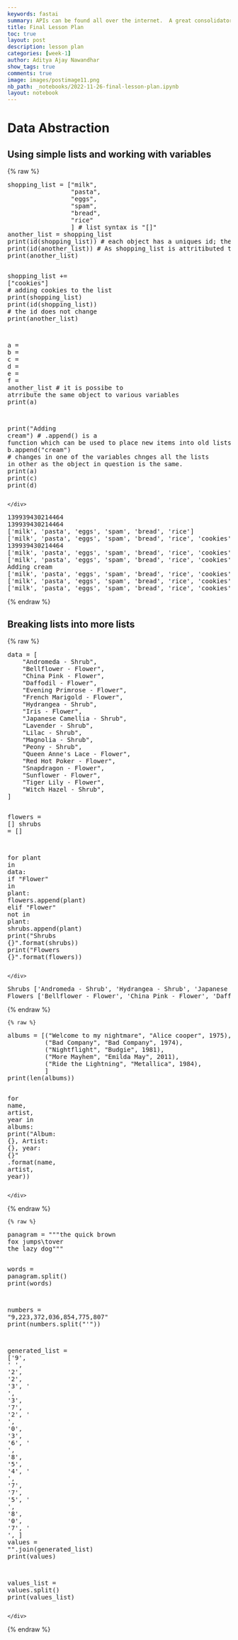 ```yaml
---
keywords: fastai
summary: APIs can be found all over the internet.  A great consolidator of many APIs is
title: Final Lesson Plan
toc: true
layout: post
description: lesson plan
categories: [week-1]
author: Aditya Ajay Nawandhar
show_tags: true
comments: true
image: images/postimage11.png
nb_path: _notebooks/2022-11-26-final-lesson-plan.ipynb
layout: notebook
---
```


<!--
#################################################
### THIS FILE WAS AUTOGENERATED! DO NOT EDIT! ###
#################################################
# file to edit: _notebooks/2022-11-26-final-lesson-plan.ipynb
-->

<div class="container" id="notebook-container">
        
<div class="cell border-box-sizing text_cell rendered"><div class="inner_cell">
<div class="text_cell_render border-box-sizing rendered_html">
<h1 id="Data-Abstraction">Data Abstraction<a class="anchor-link" href="#Data-Abstraction"> </a></h1>
</div>
</div>
</div>
<div class="cell border-box-sizing text_cell rendered"><div class="inner_cell">
<div class="text_cell_render border-box-sizing rendered_html">
<h2 id="Using-simple-lists-and-working-with-variables">Using simple lists and working with variables<a class="anchor-link" href="#Using-simple-lists-and-working-with-variables"> </a></h2>
</div>
</div>
</div>
    {% raw %}
    
<div class="cell border-box-sizing code_cell rendered">
<div class="input">

<div class="inner_cell">
    <div class="input_area">
<div class=" highlight hl-ipython3"><pre><span></span><span class="n">shopping_list</span> <span class="o">=</span> <span class="p">[</span><span class="s2">&quot;milk&quot;</span><span class="p">,</span>
                 <span class="s2">&quot;pasta&quot;</span><span class="p">,</span>
                 <span class="s2">&quot;eggs&quot;</span><span class="p">,</span>
                 <span class="s2">&quot;spam&quot;</span><span class="p">,</span>
                 <span class="s2">&quot;bread&quot;</span><span class="p">,</span>
                 <span class="s2">&quot;rice&quot;</span>
                 <span class="p">]</span> <span class="c1"># list syntax is &quot;[]&quot;</span>
<span class="n">another_list</span> <span class="o">=</span> <span class="n">shopping_list</span>
<span class="nb">print</span><span class="p">(</span><span class="nb">id</span><span class="p">(</span><span class="n">shopping_list</span><span class="p">))</span> <span class="c1"># each object has a uniques id; the id() function returns this id for the specifies object</span>
<span class="nb">print</span><span class="p">(</span><span class="nb">id</span><span class="p">(</span><span class="n">another_list</span><span class="p">))</span> <span class="c1"># As shopping_list is attritibuted to another_list, the id for both are the same as the object in questiom does not change</span>
<span class="nb">print</span><span class="p">(</span><span class="n">another_list</span><span class="p">)</span>

<span class="n">shopping_list</span> <span class="o">+=</span> <span class="p">[</span><span class="s2">&quot;cookies&quot;</span><span class="p">]</span> <span class="c1"># adding cookies to the list</span>
<span class="nb">print</span><span class="p">(</span><span class="n">shopping_list</span><span class="p">)</span>
<span class="nb">print</span><span class="p">(</span><span class="nb">id</span><span class="p">(</span><span class="n">shopping_list</span><span class="p">))</span> <span class="c1"># the id does not change</span>
<span class="nb">print</span><span class="p">(</span><span class="n">another_list</span><span class="p">)</span>

<span class="n">a</span> <span class="o">=</span> <span class="n">b</span> <span class="o">=</span> <span class="n">c</span> <span class="o">=</span> <span class="n">d</span> <span class="o">=</span> <span class="n">e</span> <span class="o">=</span> <span class="n">f</span> <span class="o">=</span> <span class="n">another_list</span> <span class="c1"># it is possibe to atrribute the same object to various variables</span>
<span class="nb">print</span><span class="p">(</span><span class="n">a</span><span class="p">)</span>

<span class="nb">print</span><span class="p">(</span><span class="s2">&quot;Adding cream&quot;</span><span class="p">)</span>
<span class="c1"># .append() is a function which can be used to place new items into old lists </span>
<span class="n">b</span><span class="o">.</span><span class="n">append</span><span class="p">(</span><span class="s2">&quot;cream&quot;</span><span class="p">)</span> <span class="c1"># changes in one of the variables chnges all the lists in other as the object in question is the same.</span>
<span class="nb">print</span><span class="p">(</span><span class="n">a</span><span class="p">)</span>
<span class="nb">print</span><span class="p">(</span><span class="n">c</span><span class="p">)</span>
<span class="nb">print</span><span class="p">(</span><span class="n">d</span><span class="p">)</span>
</pre></div>

    </div>
</div>
</div>

<div class="output_wrapper">
<div class="output">

<div class="output_area">

<div class="output_subarea output_stream output_stdout output_text">
<pre>139939430214464
139939430214464
[&#39;milk&#39;, &#39;pasta&#39;, &#39;eggs&#39;, &#39;spam&#39;, &#39;bread&#39;, &#39;rice&#39;]
[&#39;milk&#39;, &#39;pasta&#39;, &#39;eggs&#39;, &#39;spam&#39;, &#39;bread&#39;, &#39;rice&#39;, &#39;cookies&#39;]
139939430214464
[&#39;milk&#39;, &#39;pasta&#39;, &#39;eggs&#39;, &#39;spam&#39;, &#39;bread&#39;, &#39;rice&#39;, &#39;cookies&#39;]
[&#39;milk&#39;, &#39;pasta&#39;, &#39;eggs&#39;, &#39;spam&#39;, &#39;bread&#39;, &#39;rice&#39;, &#39;cookies&#39;]
Adding cream
[&#39;milk&#39;, &#39;pasta&#39;, &#39;eggs&#39;, &#39;spam&#39;, &#39;bread&#39;, &#39;rice&#39;, &#39;cookies&#39;, &#39;cream&#39;]
[&#39;milk&#39;, &#39;pasta&#39;, &#39;eggs&#39;, &#39;spam&#39;, &#39;bread&#39;, &#39;rice&#39;, &#39;cookies&#39;, &#39;cream&#39;]
[&#39;milk&#39;, &#39;pasta&#39;, &#39;eggs&#39;, &#39;spam&#39;, &#39;bread&#39;, &#39;rice&#39;, &#39;cookies&#39;, &#39;cream&#39;]
</pre>
</div>
</div>

</div>
</div>

</div>
    {% endraw %}

<div class="cell border-box-sizing text_cell rendered"><div class="inner_cell">
<div class="text_cell_render border-box-sizing rendered_html">
<h2 id="Breaking-lists-into-more-lists">Breaking lists into more lists<a class="anchor-link" href="#Breaking-lists-into-more-lists"> </a></h2>
</div>
</div>
</div>
    {% raw %}
    
<div class="cell border-box-sizing code_cell rendered">
<div class="input">

<div class="inner_cell">
    <div class="input_area">
<div class=" highlight hl-ipython3"><pre><span></span><span class="n">data</span> <span class="o">=</span> <span class="p">[</span>
    <span class="s2">&quot;Andromeda - Shrub&quot;</span><span class="p">,</span>
    <span class="s2">&quot;Bellflower - Flower&quot;</span><span class="p">,</span>
    <span class="s2">&quot;China Pink - Flower&quot;</span><span class="p">,</span>
    <span class="s2">&quot;Daffodil - Flower&quot;</span><span class="p">,</span>
    <span class="s2">&quot;Evening Primrose - Flower&quot;</span><span class="p">,</span>
    <span class="s2">&quot;French Marigold - Flower&quot;</span><span class="p">,</span>
    <span class="s2">&quot;Hydrangea - Shrub&quot;</span><span class="p">,</span>
    <span class="s2">&quot;Iris - Flower&quot;</span><span class="p">,</span>
    <span class="s2">&quot;Japanese Camellia - Shrub&quot;</span><span class="p">,</span>
    <span class="s2">&quot;Lavender - Shrub&quot;</span><span class="p">,</span>
    <span class="s2">&quot;Lilac - Shrub&quot;</span><span class="p">,</span>
    <span class="s2">&quot;Magnolia - Shrub&quot;</span><span class="p">,</span>
    <span class="s2">&quot;Peony - Shrub&quot;</span><span class="p">,</span>
    <span class="s2">&quot;Queen Anne&#39;s Lace - Flower&quot;</span><span class="p">,</span>
    <span class="s2">&quot;Red Hot Poker - Flower&quot;</span><span class="p">,</span>
    <span class="s2">&quot;Snapdragon - Flower&quot;</span><span class="p">,</span>
    <span class="s2">&quot;Sunflower - Flower&quot;</span><span class="p">,</span>
    <span class="s2">&quot;Tiger Lily - Flower&quot;</span><span class="p">,</span>
    <span class="s2">&quot;Witch Hazel - Shrub&quot;</span><span class="p">,</span>
<span class="p">]</span>

<span class="n">flowers</span> <span class="o">=</span> <span class="p">[]</span>
<span class="n">shrubs</span> <span class="o">=</span> <span class="p">[]</span>

<span class="k">for</span> <span class="n">plant</span> <span class="ow">in</span> <span class="n">data</span><span class="p">:</span>
    <span class="k">if</span> <span class="s2">&quot;Flower&quot;</span> <span class="ow">in</span> <span class="n">plant</span><span class="p">:</span>
        <span class="n">flowers</span><span class="o">.</span><span class="n">append</span><span class="p">(</span><span class="n">plant</span><span class="p">)</span>
    <span class="k">elif</span> <span class="s2">&quot;Flower&quot;</span> <span class="ow">not</span> <span class="ow">in</span> <span class="n">plant</span><span class="p">:</span>
        <span class="n">shrubs</span><span class="o">.</span><span class="n">append</span><span class="p">(</span><span class="n">plant</span><span class="p">)</span>
<span class="nb">print</span><span class="p">(</span><span class="s2">&quot;Shrubs </span><span class="si">{}</span><span class="s2">&quot;</span><span class="o">.</span><span class="n">format</span><span class="p">(</span><span class="n">shrubs</span><span class="p">))</span>
<span class="nb">print</span><span class="p">(</span><span class="s2">&quot;Flowers </span><span class="si">{}</span><span class="s2">&quot;</span><span class="o">.</span><span class="n">format</span><span class="p">(</span><span class="n">flowers</span><span class="p">))</span>
</pre></div>

    </div>
</div>
</div>

<div class="output_wrapper">
<div class="output">

<div class="output_area">

<div class="output_subarea output_stream output_stdout output_text">
<pre>Shrubs [&#39;Andromeda - Shrub&#39;, &#39;Hydrangea - Shrub&#39;, &#39;Japanese Camellia - Shrub&#39;, &#39;Lavender - Shrub&#39;, &#39;Lilac - Shrub&#39;, &#39;Magnolia - Shrub&#39;, &#39;Peony - Shrub&#39;, &#39;Witch Hazel - Shrub&#39;]
Flowers [&#39;Bellflower - Flower&#39;, &#39;China Pink - Flower&#39;, &#39;Daffodil - Flower&#39;, &#39;Evening Primrose - Flower&#39;, &#39;French Marigold - Flower&#39;, &#39;Iris - Flower&#39;, &#34;Queen Anne&#39;s Lace - Flower&#34;, &#39;Red Hot Poker - Flower&#39;, &#39;Snapdragon - Flower&#39;, &#39;Sunflower - Flower&#39;, &#39;Tiger Lily - Flower&#39;]
</pre>
</div>
</div>

</div>
</div>

</div>
    {% endraw %}

    {% raw %}
    
<div class="cell border-box-sizing code_cell rendered">
<div class="input">

<div class="inner_cell">
    <div class="input_area">
<div class=" highlight hl-ipython3"><pre><span></span><span class="n">albums</span> <span class="o">=</span> <span class="p">[(</span><span class="s2">&quot;Welcome to my nightmare&quot;</span><span class="p">,</span> <span class="s2">&quot;Alice cooper&quot;</span><span class="p">,</span> <span class="mi">1975</span><span class="p">),</span>
          <span class="p">(</span><span class="s2">&quot;Bad Company&quot;</span><span class="p">,</span> <span class="s2">&quot;Bad Company&quot;</span><span class="p">,</span> <span class="mi">1974</span><span class="p">),</span>
          <span class="p">(</span><span class="s2">&quot;Nightflight&quot;</span><span class="p">,</span> <span class="s2">&quot;Budgie&quot;</span><span class="p">,</span> <span class="mi">1981</span><span class="p">),</span>
          <span class="p">(</span><span class="s2">&quot;More Mayhem&quot;</span><span class="p">,</span> <span class="s2">&quot;Emilda May&quot;</span><span class="p">,</span> <span class="mi">2011</span><span class="p">),</span>
          <span class="p">(</span><span class="s2">&quot;Ride the Lightning&quot;</span><span class="p">,</span> <span class="s2">&quot;Metallica&quot;</span><span class="p">,</span> <span class="mi">1984</span><span class="p">),</span>
          <span class="p">]</span>
<span class="nb">print</span><span class="p">(</span><span class="nb">len</span><span class="p">(</span><span class="n">albums</span><span class="p">))</span>

<span class="k">for</span> <span class="n">name</span><span class="p">,</span> <span class="n">artist</span><span class="p">,</span> <span class="n">year</span> <span class="ow">in</span> <span class="n">albums</span><span class="p">:</span>
    <span class="nb">print</span><span class="p">(</span><span class="s2">&quot;Album: </span><span class="si">{}</span><span class="s2">, Artist: </span><span class="si">{}</span><span class="s2">, year: </span><span class="si">{}</span><span class="s2">&quot;</span>
          <span class="o">.</span><span class="n">format</span><span class="p">(</span><span class="n">name</span><span class="p">,</span> <span class="n">artist</span><span class="p">,</span> <span class="n">year</span><span class="p">))</span>
</pre></div>

    </div>
</div>
</div>

</div>
    {% endraw %}

    {% raw %}
    
<div class="cell border-box-sizing code_cell rendered">
<div class="input">

<div class="inner_cell">
    <div class="input_area">
<div class=" highlight hl-ipython3"><pre><span></span><span class="n">panagram</span> <span class="o">=</span> <span class="s2">&quot;&quot;&quot;the quick brown</span>
<span class="s2">fox jumps</span><span class="se">\t</span><span class="s2">over </span>
<span class="s2">the lazy dog&quot;&quot;&quot;</span>

<span class="n">words</span> <span class="o">=</span> <span class="n">panagram</span><span class="o">.</span><span class="n">split</span><span class="p">()</span>
<span class="nb">print</span><span class="p">(</span><span class="n">words</span><span class="p">)</span>

<span class="n">numbers</span> <span class="o">=</span> <span class="s2">&quot;9,223,372,036,854,775,807&quot;</span>
<span class="nb">print</span><span class="p">(</span><span class="n">numbers</span><span class="o">.</span><span class="n">split</span><span class="p">(</span><span class="s2">&quot;&#39;&quot;</span><span class="p">))</span>

<span class="n">generated_list</span> <span class="o">=</span> <span class="p">[</span><span class="s1">&#39;9&#39;</span><span class="p">,</span> <span class="s1">&#39; &#39;</span><span class="p">,</span>
                  <span class="s1">&#39;2&#39;</span><span class="p">,</span> <span class="s1">&#39;2&#39;</span><span class="p">,</span> <span class="s1">&#39;3&#39;</span><span class="p">,</span> <span class="s1">&#39; &#39;</span><span class="p">,</span>
                  <span class="s1">&#39;3&#39;</span><span class="p">,</span> <span class="s1">&#39;7&#39;</span><span class="p">,</span> <span class="s1">&#39;2&#39;</span><span class="p">,</span> <span class="s1">&#39; &#39;</span><span class="p">,</span>
                  <span class="s1">&#39;0&#39;</span><span class="p">,</span> <span class="s1">&#39;3&#39;</span><span class="p">,</span> <span class="s1">&#39;6&#39;</span><span class="p">,</span> <span class="s1">&#39; &#39;</span><span class="p">,</span>
                  <span class="s1">&#39;8&#39;</span><span class="p">,</span> <span class="s1">&#39;5&#39;</span><span class="p">,</span> <span class="s1">&#39;4&#39;</span><span class="p">,</span> <span class="s1">&#39; &#39;</span><span class="p">,</span>
                  <span class="s1">&#39;7&#39;</span><span class="p">,</span> <span class="s1">&#39;7&#39;</span><span class="p">,</span> <span class="s1">&#39;5&#39;</span><span class="p">,</span> <span class="s1">&#39; &#39;</span><span class="p">,</span>
                  <span class="s1">&#39;8&#39;</span><span class="p">,</span> <span class="s1">&#39;0&#39;</span><span class="p">,</span> <span class="s1">&#39;7&#39;</span><span class="p">,</span> <span class="s1">&#39; &#39;</span><span class="p">,</span>
                  <span class="p">]</span>
<span class="n">values</span> <span class="o">=</span> <span class="s2">&quot;&quot;</span><span class="o">.</span><span class="n">join</span><span class="p">(</span><span class="n">generated_list</span><span class="p">)</span>
<span class="nb">print</span><span class="p">(</span><span class="n">values</span><span class="p">)</span>

<span class="n">values_list</span> <span class="o">=</span> <span class="n">values</span><span class="o">.</span><span class="n">split</span><span class="p">()</span>
<span class="nb">print</span><span class="p">(</span><span class="n">values_list</span><span class="p">)</span>
</pre></div>

    </div>
</div>
</div>

</div>
    {% endraw %}

</div>
 

